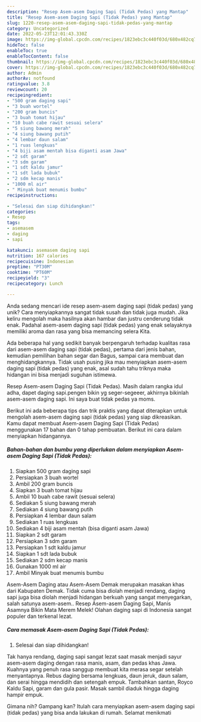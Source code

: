```yaml
---
description: "Resep Asem-asem Daging Sapi (Tidak Pedas) yang Mantap"
title: "Resep Asem-asem Daging Sapi (Tidak Pedas) yang Mantap"
slug: 1220-resep-asem-asem-daging-sapi-tidak-pedas-yang-mantap
category: Uncategorized
date: 2022-05-23T12:01:43.330Z
image: https://img-global.cpcdn.com/recipes/1823ebc3c440f03d/680x482cq70/asem-asem-daging-sapi-tidak-pedas-foto-resep-utama.jpg
hideToc: false
enableToc: true
enableTocContent: false
thumbnail: https://img-global.cpcdn.com/recipes/1823ebc3c440f03d/680x482cq70/asem-asem-daging-sapi-tidak-pedas-foto-resep-utama.jpg
cover: https://img-global.cpcdn.com/recipes/1823ebc3c440f03d/680x482cq70/asem-asem-daging-sapi-tidak-pedas-foto-resep-utama.jpg
author: Admin
authorAv: notfound
ratingvalue: 3.8
reviewcount: 20
recipeingredient:
- "500 gram daging sapi"
- "3 buah wortel"
- "200 gram buncis"
- "3 buah tomat hijau"
- "10 buah cabe rawit sesuai selera"
- "5 siung bawang merah"
- "4 siung bawang putih"
- "4 lembar daun salam"
- "1 ruas lengkuas"
- "4 biji asam mentah bisa diganti asam Jawa"
- "2 sdt garam"
- "3 sdm garam"
- "1 sdt kaldu jamur"
- "1 sdt lada bubuk"
- "2 sdm kecap manis"
- "1000 ml air"
- " Minyak buat menumis bumbu"
recipeinstructions:

- "Selesai dan siap dihidangkan!"
categories:
- Resep
tags:
- asemasem
- daging
- sapi

katakunci: asemasem daging sapi 
nutrition: 167 calories
recipecuisine: Indonesian
preptime: "PT30M"
cooktime: "PT60M"
recipeyield: "3"
recipecategory: Lunch

---
```





Anda sedang mencari ide resep asem-asem daging sapi (tidak pedas) yang unik? Cara menyiapkannya sangat tidak susah dan tidak juga mudah. Jika keliru mengolah maka hasilnya akan hambar dan justru cenderung tidak enak. Padahal asem-asem daging sapi (tidak pedas) yang enak selayaknya memiliki aroma dan rasa yang bisa memancing selera Kita.





Ada beberapa hal yang sedikit banyak berpengaruh terhadap kualitas rasa dari asem-asem daging sapi (tidak pedas), pertama dari jenis bahan, kemudian pemilihan bahan segar dan Bagus, sampai cara membuat dan menghidangkannya. Tidak usah pusing jika mau menyiapkan asem-asem daging sapi (tidak pedas) yang enak,      asal sudah tahu triknya maka hidangan ini bisa menjadi suguhan istimewa.














Resep Asem-asem Daging Sapi (Tidak Pedas). Masih dalam rangka idul adha, dapet daging sapi.pengen bikin yg seger-segeeer, akhirnya bikinlah asem-asem daging sapi. Ini saya buat tidak pedas ya moms.






Berikut ini ada beberapa tips dan trik praktis yang dapat diterapkan untuk mengolah asem-asem daging sapi (tidak pedas) yang siap dikreasikan. Kamu dapat membuat Asem-asem Daging Sapi (Tidak Pedas) menggunakan 17 bahan dan 0 tahap pembuatan. Berikut ini cara dalam menyiapkan hidangannya.

<!--inarticleads1-->

##### Bahan-bahan dan bumbu yang diperlukan dalam menyiapkan Asem-asem Daging Sapi (Tidak Pedas):

1. Siapkan 500 gram daging sapi
1. Persiapkan 3 buah wortel
1. Ambil 200 gram buncis
1. Siapkan 3 buah tomat hijau
1. Ambil 10 buah cabe rawit (sesuai selera)
1. Sediakan 5 siung bawang merah
1. Sediakan 4 siung bawang putih
1. Persiapkan 4 lembar daun salam
1. Sediakan 1 ruas lengkuas
1. Sediakan 4 biji asam mentah (bisa diganti asam Jawa)
1. Siapkan 2 sdt garam
1. Persiapkan 3 sdm garam
1. Persiapkan 1 sdt kaldu jamur
1. Siapkan 1 sdt lada bubuk
1. Sediakan 2 sdm kecap manis
1. Gunakan 1000 ml air
1. Ambil  Minyak buat menumis bumbu


Asem-Asem Daging atau Asem-Asem Demak merupakan masakan khas dari Kabupaten Demak. Tidak cuma bisa diolah menjadi rendang, daging sapi juga bisa diolah menjadi hidangan berkuah yang sangat menyegarkan, salah satunya asem-asem.. Resep Asem-asem Daging Sapi, Manis Asamnya Bikin Mata Merem Melek! Olahan daging sapi di Indonesia sangat populer dan terkenal lezat. 

<!--inarticleads2-->

##### Cara memasak Asem-asem Daging Sapi (Tidak Pedas):


1. Selesai dan siap dihidangkan!

Tak hanya rendang, daging sapi sangat lezat saat masak menjadi sayur asem-asem daging dengan rasa manis, asam, dan pedas khas Jawa. Kuahnya yang penuh rasa sanggup membuat kita merasa segar setelah menyantapnya. Rebus daging bersama lengkuas, daun jeruk, daun salam, dan serai hingga mendidih dan setengah empuk. Tambahkan santan, Royco Kaldu Sapi, garam dan gula pasir. Masak sambil diaduk hingga daging hampir empuk. 

Gimana nih? Gampang kan? Itulah cara menyiapkan asem-asem daging sapi (tidak pedas) yang bisa anda lakukan di rumah. Selamat menikmati

